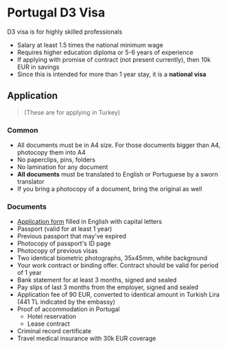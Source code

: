# Portugal D3 Visa

D3 visa is for highly skilled professionals

- Salary at least 1.5 times the national minimum wage
- Requires higher education diploma or 5-6 years of experience
- If applying with promise of contract (not present currently), then 10k EUR in savings
- Since this is intended for more than 1 year stay, it is a **national visa**

## Application 

> (These are for applying in Turkey)

### Common
- All documents must be in A4 size. For those documents bigger than A4, photocopy them into A4
- No paperclips, pins, folders
- No lamination for any document
- **All documents** must be translated to English or Portuguese by a sworn translator
- If you bring a photocopy of a document, bring the original as well


### Documents
- [Application form](https://ancara.embaixadaportugal.mne.gov.pt/images/pedido_de_visto_de_longa_duracao_en_2.pdf) filled in English with capital letters
- Passport (valid for at least 1 year)
- Previous passport that may've expired
- Photocopy of passport's ID page
- Photocopy of previous visas
- Two identical biometric photographs, 35x45mm, white background
- Your work contract or binding offer. Contract should be valid for period of 1 year
- Bank statement for at least 3 months, signed and sealed
- Pay slips of last 3 months from the employer, signed and sealed 
- Application fee of 90 EUR, converted to identical amount in Turkish Lira (441 TL indicated by the embassy)
- Proof of accommodation in Portugal
  - Hotel reservation
  - Lease contract
- Criminal record certificate
- Travel medical insurance with 30k EUR coverage

